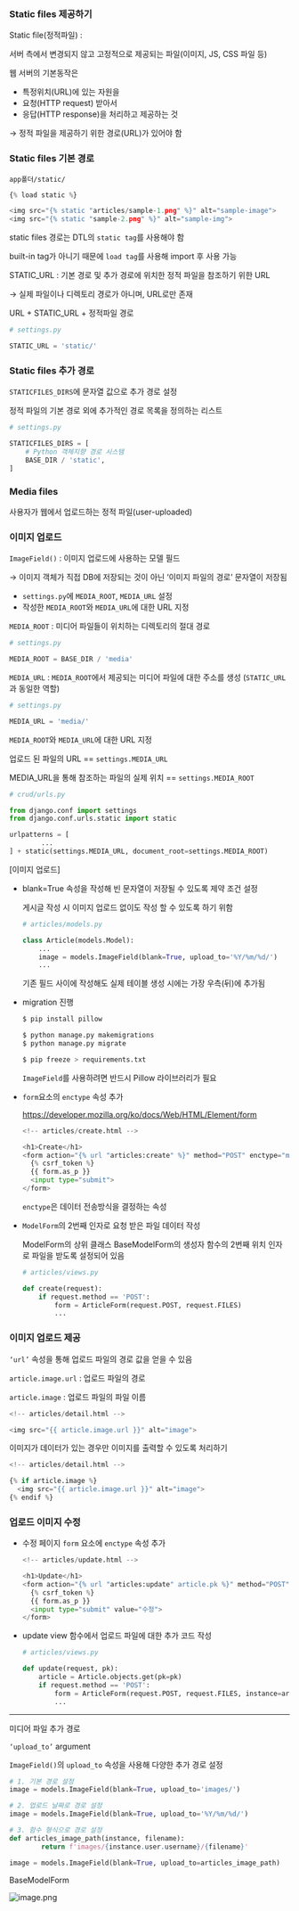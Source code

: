 ### Static files 제공하기

Static file(정적파일) :

서버 측에서 변경되지 않고 고정적으로 제공되는 파일(이미지, JS, CSS 파일 등)

웹 서버의 기본동작은

- 특정위치(URL)에 있는 자원을
- 요청(HTTP request) 받아서
- 응답(HTTP response)을 처리하고 제공하는 것

→ 정적 파일을 제공하기 위한 경로(URL)가 있어야 함

### Static files 기본 경로

`app폴더/static/`

```python
{% load static %}

<img src="{% static "articles/sample-1.png" %}" alt="sample-image">
<img src="{% static "sample-2.png" %}" alt="sample-img">
```

static files 경로는 DTL의 `static tag`를 사용해야 함

built-in tag가 아니기 때문에 `load tag`를 사용해 import 후 사용 가능

STATIC_URL : 기본 경로 및 추가 경로에 위치한 정적 파일을 참조하기 위한 URL

→ 실제 파일이나 디렉토리 경로가 아니며, URL로만 존재

URL + STATIC_URL + 정적파일 경로

```python
# settings.py

STATIC_URL = 'static/'
```

### Static files 추가 경로

`STATICFILES_DIRS`에 문자열 값으로 추가 경로 설정

정적 파일의 기본 경로 외에 추가적인 경로 목록을 정의하는 리스트

```python
# settings.py

STATICFILES_DIRS = [
    # Python 객체지향 경로 시스템
    BASE_DIR / 'static',
]
```

### Media files

사용자가 웹에서 업로드하는 정적 파일(user-uploaded)

### 이미지 업로드

`ImageField()` : 이미지 업로드에 사용하는 모델 필드

→ 이미지 객체가 직접 DB에 저장되는 것이 아닌 ‘이미지 파일의 경로’ 문자열이 저장됨

- `settings.py`에 `MEDIA_ROOT`, `MEDIA_URL` 설정
- 작성한 `MEDIA_ROOT`와 `MEDIA_URL`에 대한 URL 지정

`MEDIA_ROOT` : 미디어 파일들이 위치하는 디렉토리의 절대 경로

```python
# settings.py

MEDIA_ROOT = BASE_DIR / 'media'
```

`MEDIA_URL` : `MEDIA_ROOT`에서 제공되는 미디어 파일에 대한 주소를 생성
(`STATIC_URL`과 동일한 역할)

```python
# settings.py

MEDIA_URL = 'media/'
```

`MEDIA_ROOT`와 `MEDIA_URL`에 대한 URL 지정

업로드 된 파일의 URL == `settings.MEDIA_URL`

MEDIA_URL을 통해 참조하는 파일의 실제 위치 == `settings.MEDIA_ROOT`

```python
# crud/urls.py

from django.conf import settings
from django.conf.urls.static import static

urlpatterns = [
		...
] + static(settings.MEDIA_URL, document_root=settings.MEDIA_ROOT)
```

[이미지 업로드]

- blank=True 속성을 작성해 빈 문자열이 저장될 수 있도록 제약 조건 설정
    
    게시글 작성 시 이미지 업로드 없이도 작성 할 수 있도록 하기 위함
    
    ```python
    # articles/models.py
    
    class Article(models.Model):
        ...
        image = models.ImageField(blank=True, upload_to='%Y/%m/%d/')
        ...
    ```
    
    기존 필드 사이에 작성해도 실제 테이블 생성 시에는 가장 우측(뒤)에 추가됨
    
- migration 진행
    
    ```python
    $ pip install pillow
    
    $ python manage.py makemigrations
    $ python manage.py migrate
    
    $ pip freeze > requirements.txt
    ```
    
    `ImageField`를 사용하려면 반드시 Pillow 라이브러리가 필요
    
- `form`요소의 `enctype` 속성 추가
    
    https://developer.mozilla.org/ko/docs/Web/HTML/Element/form
    
    ```python
    <!-- articles/create.html -->
    
    <h1>Create</h1>
    <form action="{% url "articles:create" %}" method="POST" enctype="multipart/form-data">
      {% csrf_token %}
      {{ form.as_p }}
      <input type="submit">
    </form>
    ```
    
    `enctype`은 데이터 전송방식을 결정하는 속성
    
- `ModelForm`의 2번째 인자로 요청 받은 파일 데이터 작성
    
    ModelForm의 상위 클래스 BaseModelForm의 생성자 함수의 2번째 위치 인자로 파일을 받도록 설정되어 있음
    
    ```python
    # articles/views.py
    
    def create(request):
        if request.method == 'POST':
            form = ArticleForm(request.POST, request.FILES)
    		...
    ```
    

### 이미지 업로드 제공

`‘url’` 속성을 통해 업로드 파일의 경로 값을 얻을 수 있음

`article.image.url` : 업로드 파일의 경로

`article.image` : 업로드 파일의 파일 이름

```python
<!-- articles/detail.html -->

<img src="{{ article.image.url }}" alt="image">
```

이미지가 데이터가 있는 경우만 이미지를 출력할 수 있도록 처리하기

```python
<!-- articles/detail.html -->

{% if article.image %}
  <img src="{{ article.image.url }}" alt="image">
{% endif %}
```

### 업로드 이미지 수정

- 수정 페이지 `form` 요소에 `enctype` 속성 추가
    
    ```python
    <!-- articles/update.html -->
    
    <h1>Update</h1>
    <form action="{% url "articles:update" article.pk %}" method="POST" enctype="multipart/form-data">
      {% csrf_token %}
      {{ form.as_p }}
      <input type="submit" value="수정">
    </form>
    ```
    
- update view 함수에서 업로드 파일에 대한 추가 코드 작성
    
    ```python
    # articles/views.py
    
    def update(request, pk):
        article = Article.objects.get(pk=pk)
        if request.method == 'POST':
            form = ArticleForm(request.POST, request.FILES, instance=article)
    		...
    ```
    

---

미디어 파일 추가 경로

`‘upload_to’` argument

`ImageField()`의 `upload_to` 속성을 사용해 다양한 추가 경로 설정

```python
# 1. 기본 경로 설정
image = models.ImageField(blank=True, upload_to='images/')

# 2. 업로드 날짜로 경로 설정
image = models.ImageField(blank=True, upload_to='%Y/%m/%d/')

# 3. 함수 형식으로 경로 설정
def articles_image_path(instance, filename):
		return f'images/{instance.user.username}/{filename}'

image = models.ImageField(blank=True, upload_to=articles_image_path)
```

BaseModelForm

![image.png](./Pictures/image.png)